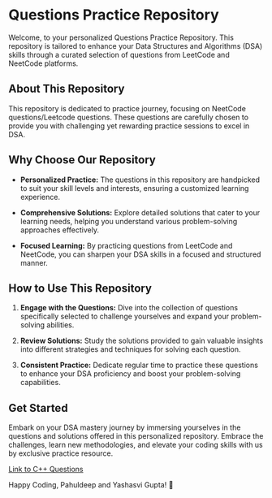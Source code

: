 # Questions Practice Repository

Welcome, to your personalized Questions Practice Repository. This repository is tailored to enhance your Data Structures and Algorithms (DSA) skills through a curated selection of questions from LeetCode and NeetCode platforms.

## About This Repository

This repository is dedicated to practice journey, focusing on NeetCode questions/Leetcode questions. These questions are carefully chosen to provide you with challenging yet rewarding practice sessions to excel in DSA.

## Why Choose Our Repository

- **Personalized Practice:** The questions in this repository are handpicked to suit your skill levels and interests, ensuring a customized learning experience.

- **Comprehensive Solutions:** Explore detailed solutions that cater to your learning needs, helping you understand various problem-solving approaches effectively.

- **Focused Learning:** By practicing questions from LeetCode and NeetCode, you can sharpen your DSA skills in a focused and structured manner.

## How to Use This Repository

1. **Engage with the Questions:** Dive into the collection of questions specifically selected to challenge yourselves and expand your problem-solving abilities.

2. **Review Solutions:** Study the solutions provided to gain valuable insights into different strategies and techniques for solving each question.

3. **Consistent Practice:** Dedicate regular time to practice these questions to enhance your DSA proficiency and boost your problem-solving capabilities.

## Get Started

Embark on your DSA mastery journey by immersing yourselves in the questions and solutions offered in this personalized repository. Embrace the challenges, learn new methodologies, and elevate your coding skills with us by exclusive practice resource.

[Link to C++ Questions](https://github.com/pahuldeep/LeetCode/blob/833d73310165c02f1ae57d62544634a9ca762720/C%2B%2B%20Solutions/C%2B%2B%20Ouestions.md)



Happy Coding, Pahuldeep and Yashasvi Gupta! 🚀
